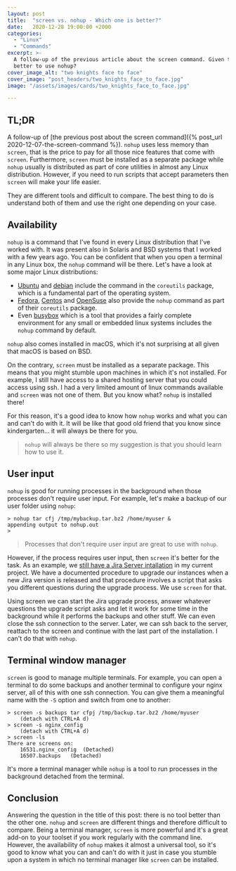 ```yaml
---
layout: post
title:  "screen vs. nohup - Which one is better?"
date:   2020-12-28 19:00:00 +2000
categories:
  - "Linux"
  - "Commands"
excerpt: >-
  A follow-up of the previous article about the screen command. Given the ton of features that screen has, when is it
  better to use nohup?
cover_image_alt: "two knights face to face"  
cover_image: "post_headers/two_knights_face_to_face.jpg"
image: "/assets/images/cards/two_knights_face_to_face.jpg"   

---
```


## TL;DR

A follow-up of [the previous post about the screen command]({% post_url 2020-12-07-the-screen-command %}). `nohup` uses
less memory than `screen`, that is the price to pay for all those nice features that come with `screen`.
Furthermore, `screen` must be installed as a separate package while `nohup` usually is distributed as
part of core utilities in almost any Linux distribution. However, if you need to run scripts that accept parameters then
`screen` will make your life easier. 

They are different tools and difficult to compare. The best thing to do is understand both of them and use the right one
depending on your case.

## Availability

`nohup` is a command that I've found in every Linux distribution that I've worked with. It was present also in Solaris
and BSD systems that I worked with a few years ago. You can be confident that when you open a terminal in any Linux 
box, the `nohup` command will be there. Let's have a look at some major Linux distributions:

* [Ubuntu](https://packages.ubuntu.com/bionic/coreutils) and [debian](https://packages.debian.org/buster/coreutils) 
  include the command in the `coreutils` package, which is a fundamental part of the operating system.
* [Fedora](https://fedora.pkgs.org/33/fedora-aarch64/coreutils-8.32-12.fc33.aarch64.rpm.html), 
  [Centos](https://centos.pkgs.org/8/centos-baseos-aarch64/coreutils-8.30-8.el8.aarch64.rpm.html) and 
  [OpenSuse](https://opensuse.pkgs.org/15.2/j.eng-x86_64/coreutils-8.29-lp152.8.3.i586.rpm.html) also provide
  the `nohup` command as part of their `coreutils` package.
* Even [busybox](https://busybox.net/) which is a tool that provides a fairly complete environment for any small or 
  embedded linux systems includes the `nohup` command by default.

`nohup` also comes installed in macOS, which it's not surprising at all given that macOS is based on BSD.

On the contrary, `screen` must be installed as a separate package. This means that you might stumble upon machines in 
which it's not installed. For example, I still have access to a shared hosting server that you could access using ssh. I had 
a very limited amount of linux commands available and `screen` was not one of them. But you know what? `nohup` is installed there!

For this reason, it's a good idea to know how `nohup` works and what you can and can't do with it. It will be like 
that good old friend that you know since kindergarten... it will always be there for you.

> `nohup` will always be there so my suggestion is that you should learn how to use it.

## User input

`nohup` is good for running processes in the background when those processes don't require user input. For 
example, let's make a backup of our user folder using `nohup`:

```
> nohup tar cfj /tmp/mybackup.tar.bz2 /home/myuser &
appending output to nohup.out
>
```

> Processes that don't require user input are great to use with `nohup`. 

However, if the process requires user input, then `screen` it's better for the task. As an example, 
we [still have a Jira Server intallation](https://www.atlassian.com/migration/journey-to-cloud) in my current project.
We have a documented procedure to upgrade our instances when a new Jira version is released and that procedure
involves a script that asks you different questions during the upgrade process. We use `screen` for that.

Using screen we can start the Jira upgrade process, answer whatever questions the upgrade script asks and let it work for
some time in the background while it performs the backups and other stuff. We can even close the ssh connection to the 
server. Later, we can ssh back to the server, reattach to the screen and continue with the last part of the installation.
I can't do that with `nohup`.

## Terminal window manager

`screen` is good to manage multiple terminals. For example, you can open a terminal to do some backups and another 
terminal to configure your nginx server, all of this with one ssh connection. You can give them a meaningful name 
with the `-S` option and switch from one to another:

```
> screen -s backups tar cfpj /tmp/backup.tar.bz2 /home/myuser
    (detach with CTRL+A d)
> screen -s nginx_config 
    (detach with CTRL+A d)
> screen -ls
There are screens on:
	16531.nginx_config	(Detached)
	16507.backups	(Detached)  
```

It's more a terminal manager while `nohup` is a tool to run processes in the background detached from the terminal.


## Conclusion

Answering the question in the title of this post: there is no tool better than the other one. 
`nohup` and `screen` are different things and therefore difficult to compare. Being a terminal manager, `screen` is more powerful
and it's a great add-on to your toolset if you work regularly with the command line. However, the availability of `nohup`
makes it almost a universal tool, so it's good to know what you can and can't do with it just in case you stumble upon
a system in which no terminal manager like `screen` can be installed.